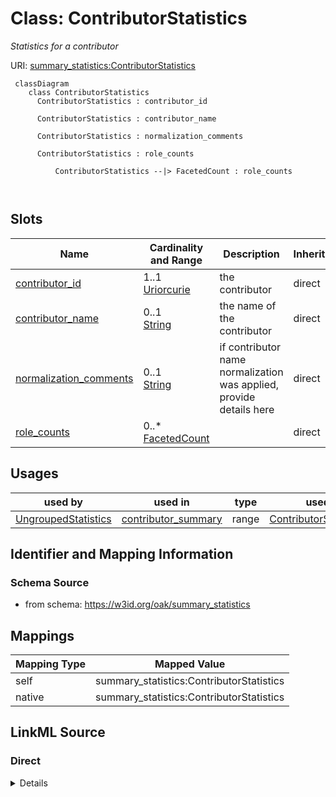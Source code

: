 # Class: ContributorStatistics


_Statistics for a contributor_





URI: [summary_statistics:ContributorStatistics](https://w3id.org/oaklib/summary_statistics.ContributorStatistics)




```{mermaid}
 classDiagram
    class ContributorStatistics
      ContributorStatistics : contributor_id
        
      ContributorStatistics : contributor_name
        
      ContributorStatistics : normalization_comments
        
      ContributorStatistics : role_counts
        
          ContributorStatistics --|> FacetedCount : role_counts
        
      
```




<!-- no inheritance hierarchy -->


## Slots

| Name | Cardinality and Range | Description | Inheritance |
| ---  | --- | --- | --- |
| [contributor_id](contributor_id.md) | 1..1 <br/> [Uriorcurie](Uriorcurie.md) | the contributor | direct |
| [contributor_name](contributor_name.md) | 0..1 <br/> [String](String.md) | the name of the contributor | direct |
| [normalization_comments](normalization_comments.md) | 0..1 <br/> [String](String.md) | if contributor name normalization was applied, provide details here | direct |
| [role_counts](role_counts.md) | 0..* <br/> [FacetedCount](FacetedCount.md) |  | direct |





## Usages

| used by | used in | type | used |
| ---  | --- | --- | --- |
| [UngroupedStatistics](UngroupedStatistics.md) | [contributor_summary](contributor_summary.md) | range | [ContributorStatistics](ContributorStatistics.md) |






## Identifier and Mapping Information







### Schema Source


* from schema: https://w3id.org/oak/summary_statistics





## Mappings

| Mapping Type | Mapped Value |
| ---  | ---  |
| self | summary_statistics:ContributorStatistics |
| native | summary_statistics:ContributorStatistics |





## LinkML Source

<!-- TODO: investigate https://stackoverflow.com/questions/37606292/how-to-create-tabbed-code-blocks-in-mkdocs-or-sphinx -->

### Direct

<details>
```yaml
name: ContributorStatistics
description: Statistics for a contributor
from_schema: https://w3id.org/oak/summary_statistics
attributes:
  contributor_id:
    name: contributor_id
    description: the contributor
    from_schema: https://w3id.org/oak/summary_statistics
    rank: 1000
    key: true
    range: uriorcurie
    required: true
  contributor_name:
    name: contributor_name
    description: the name of the contributor
    from_schema: https://w3id.org/oak/summary_statistics
    rank: 1000
    range: string
  normalization_comments:
    name: normalization_comments
    description: if contributor name normalization was applied, provide details here
    from_schema: https://w3id.org/oak/summary_statistics
    rank: 1000
    range: string
  role_counts:
    name: role_counts
    from_schema: https://w3id.org/oak/summary_statistics
    rank: 1000
    multivalued: true
    range: FacetedCount
    inlined: true

```
</details>

### Induced

<details>
```yaml
name: ContributorStatistics
description: Statistics for a contributor
from_schema: https://w3id.org/oak/summary_statistics
attributes:
  contributor_id:
    name: contributor_id
    description: the contributor
    from_schema: https://w3id.org/oak/summary_statistics
    rank: 1000
    key: true
    alias: contributor_id
    owner: ContributorStatistics
    domain_of:
    - ContributorStatistics
    range: uriorcurie
    required: true
  contributor_name:
    name: contributor_name
    description: the name of the contributor
    from_schema: https://w3id.org/oak/summary_statistics
    rank: 1000
    alias: contributor_name
    owner: ContributorStatistics
    domain_of:
    - ContributorStatistics
    range: string
  normalization_comments:
    name: normalization_comments
    description: if contributor name normalization was applied, provide details here
    from_schema: https://w3id.org/oak/summary_statistics
    rank: 1000
    alias: normalization_comments
    owner: ContributorStatistics
    domain_of:
    - ContributorStatistics
    range: string
  role_counts:
    name: role_counts
    from_schema: https://w3id.org/oak/summary_statistics
    rank: 1000
    multivalued: true
    alias: role_counts
    owner: ContributorStatistics
    domain_of:
    - ContributorStatistics
    range: FacetedCount
    inlined: true

```
</details>